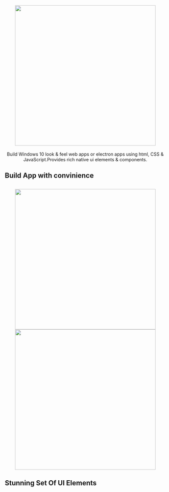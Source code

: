 <h2 align="center"> 
  <img src="https://github.com/vivekverma007/Windows10_framework/blob/master/app_preview/app_preview_title_.png" width="440" /> 
</h2>

<p align="center">
	Build Windows 10 look & feel web apps or electron apps using html, CSS & JavaScript.Provides rich native ui elements & components.
</p>

## Build App with convinience

<h2 align="center"> 
  <img src="https://github.com/vivekverma007/Windows10_framework/blob/master/app_preview/app_preview_store_.png" width="440" />
  <img src="https://github.com/vivekverma007/Windows10_framework/blob/master/app_preview/app_preview_electron_.png" width="440" /> 
</h2>

## Stunning Set Of UI Elements
